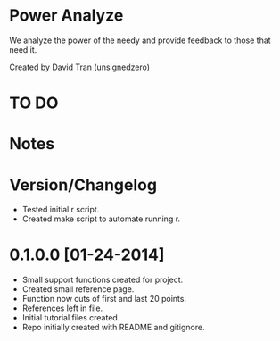 # Power Analyze #

We analyze the power of the needy and provide feedback to those that
need it.

Created by David Tran (unsignedzero)

# TO DO #

# Notes #

# Version/Changelog #

* Tested initial r script.
* Created make script to automate running r.

# 0.1.0.0 [01-24-2014] #
* Small support functions created for project.
* Created small reference page.
* Function now cuts of first and last 20 points.
* References left in file.
* Initial tutorial files created.
* Repo initially created with README and gitignore.
